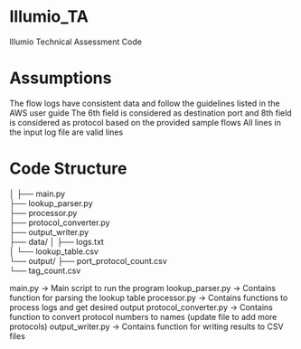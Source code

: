 # Illumio_TA
Illumio Technical Assessment Code

# Assumptions
The flow logs have consistent data and follow the guidelines listed in the AWS user guide
The 6th field is considered as destination port and 8th field is considered as protocol based on the provided sample flows
All lines in the input log file are valid lines

# Code Structure
│
├── main.py                     
├── lookup_parser.py              
├── processor.py         
├── protocol_converter.py         
├── output_writer.py              
├── data/
│   ├── logs.txt         
│   └── lookup_table.csv          
└── output/
    ├── port_protocol_count.csv      
    └── tag_count.csv

main.py               -> Main script to run the program
lookup_parser.py      -> Contains function for parsing the lookup table
processor.py          -> Contains functions to process logs and get desired output
protocol_converter.py -> Contains function to convert protocol numbers to names (update file to add more protocols)
output_writer.py      -> Contains function for writing results to CSV files

